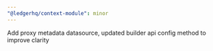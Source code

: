 ```yaml
---
"@ledgerhq/context-module": minor
---
```


Add proxy metadata datasource, updated builder api config method to improve clarity
